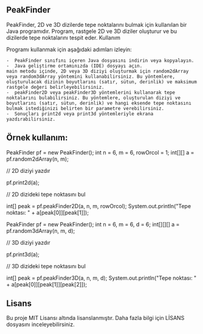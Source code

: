 PeakFinder
--

PeakFinder, 2D ve 3D dizilerde tepe noktalarını bulmak için kullanılan bir Java programıdır. Program, rastgele 2D ve 3D diziler oluşturur ve bu dizilerde tepe noktalarını tespit eder.
Kullanım

Programı kullanmak için aşağıdaki adımları izleyin:

    -  PeakFinder sınıfını içeren Java dosyasını indirin veya kopyalayın.
    -  Java geliştirme ortamınızda (IDE) dosyayı açın.
    main metodu içinde, 2D veya 3D diziyi oluşturmak için random2dArray veya random3dArray yöntemini kullanabilirsiniz. Bu yöntemlere, oluşturulacak dizinin boyutlarını (satır, sütun, derinlik) ve maksimum rastgele değeri belirleyebilirsiniz.
    -  peakFinder2D veya peakFinder3D yöntemlerini kullanarak tepe noktalarını bulabilirsiniz. Bu yöntemlere, oluşturulan diziyi ve boyutlarını (satır, sütun, derinlik) ve hangi eksende tepe noktasını bulmak istediğinizi belirten bir parametre verebilirsiniz.
    -  Sonuçları print2d veya print3d yöntemleriyle ekrana yazdırabilirsiniz.

Örnek kullanım:
--
  
  PeakFinder pf = new PeakFinder();
  int n = 6, m = 6, rowOrcol = 1;
  int[][] a = pf.random2dArray(n, m);
  
  // 2D diziyi yazdır
  
  pf.print2d(a);
  
  // 2D dizideki tepe noktasını bul
  
  int[] peak = pf.peakFinder2D(a, n, m, rowOrcol);
  System.out.println("Tepe noktası: " + a[peak[0]][peak[1]]);


  
  PeakFinder pf = new PeakFinder();
  int n = 6, m = 6, d = 6;
  int[][][] a = pf.random3dArray(n, m, d);
  
  // 3D diziyi yazdır
  
  pf.print3d(a);
  
  // 3D dizideki tepe noktasını bul
  
  int[] peak = pf.peakFinder3D(a, n, m, d);
  System.out.println("Tepe noktası: " + a[peak[0]][peak[1]][peak[2]]);

Lisans
--

Bu proje MIT Lisansı altında lisanslanmıştır. Daha fazla bilgi için LİSANS dosyasını inceleyebilirsiniz.
